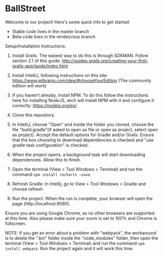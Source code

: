 # BallStreet

Welcome to our project! Here's some quick info to get started:

- Stable code lives in the master branch
- Beta code lives in the rendezvous branch

Setup/Installation Instructions:

1. Install Grails. The easiest way to do this is through SDKMAN. Follow section 2.1 of this guide: http://guides.grails.org/creating-your-first-grails-app/guide/index.html

2. Install IntelliJ, following instructions on this site: https://www.jetbrains.com/idea/#chooseYourEdition (The community edition will work)

3. If you haven't already, install NPM. To do this follow the instructions here for installing NodeJS, wich will install NPM with it and configure it correctly: https://nodejs.org/en/

4. Clone this repository.

5. In IntelliJ, choose "Open" and inside the folder you cloned, choose the file "build.gradle"(if asked to open as file or open as project, select open as project). Accept the default options for Gradle and/or Grails. Ensure that the box choosing to download dependencies is checked and "use gradle task configuration" is checked.

6. When the project opens, a background task will start downloading dependencies. Allow this to finish.

7. Open the terminal (View > Tool Windows > Terminal) and run the command `npm install recharts —save`. 

8. Refresh Gradle: In Intellij, go to View > Tool Windows > Gradle and choose refresh. 

9. Run the project. When the run is complete, your browser will open the page (http://localhost:8080). 

Ensure you are using Google Chrome, as no other browsers are supported at this time. Also please make sure your zoom is set to 100% and Chrome is fullscreen.

NOTE: If you get an error about a problem with "webpack", the workaround is to delete the ".bin" folder inside the "node_modules" folder, then open the terminal (View > Tool Windows > Terminal) and run the command `npm install webpack`. Run the project again and it will work this time.

